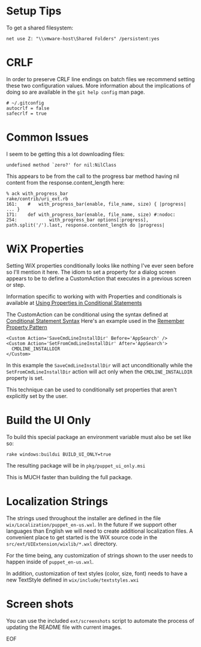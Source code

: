 # Setup Tips #

To get a shared filesystem:

    net use Z: "\\vmware-host\Shared Folders" /persistent:yes

# CRLF #

In order to preserve CRLF line endings on batch files we recommend setting
these two configuration values.  More information about the implications of
doing so are available in the `git help config` man page.

    # ~/.gitconfig
    autocrlf = false
    safecrlf = true

# Common Issues #

I seem to be getting this a lot downloading files:

    undefined method `zero?' for nil:NilClass

This appears to be from the call to the progress bar method having nil content
from the response.content\_length here:

    % ack with_progress_bar
    rake/contrib/uri_ext.rb
    161:    #   with_progress_bar(enable, file_name, size) { |progress| ... }
    171:    def with_progress_bar(enable, file_name, size) #:nodoc:
    254:            with_progress_bar options[:progress], path.split('/').last, response.content_length do |progress|

# WiX Properties #

Setting WiX properties conditionally looks like nothing I've ever seen before
so I'll mention it here.  The idiom to set a property for a dialog screen
appears to be to define a CustomAction that executes in a previous screen or
step.

Information specific to working with with Properties and conditionals is
available at [Using Properties in Conditional
Statements](http://msdn.microsoft.com/en-us/library/aa372435.aspx)

The CustomAction can be conditional using the syntax defined at [Conditional
Statement Syntax](http://msdn.microsoft.com/en-us/library/aa368012.aspx)
Here's an example used in the [Remember Property
Pattern](http://robmensching.com/blog/posts/2010/5/2/The-WiX-toolsets-Remember-Property-pattern)

    <Custom Action='SaveCmdLineInstallDir' Before='AppSearch' />
    <Custom Action='SetFromCmdLineInstallDir' After='AppSearch'>
      CMDLINE_INSTALLDIR
    </Custom>

In this example the `SaveCmdLineInstallDir` will act unconditionally while the
`SetFromCmdLineInstallDir` action will act only when the `CMDLINE_INSTALLDIR`
property is set.

This technique can be used to conditionally set properties that aren't
explicitly set by the user.

# Build the UI Only #

To build this special package an environment variable must also be set
like so:

    rake windows:buildui BUILD_UI_ONLY=true

The resulting package will be in `pkg/puppet_ui_only.msi`

This is MUCH faster than building the full package.

# Localization Strings #

The strings used throughout the installer are defined in the file
`wix/Localization/puppet_en-us.wxl`.  In the future if we support other
languages than English we will need to create additional localization files.  A
convenient place to get started is the WiX source code in the
`src/ext/UIExtension/wixlib/*.wxl` directory.

For the time being, any customization of strings shown to the user needs to
happen inside of `puppet_en-us.wxl`.

In addition, customization of text styles (color, size, font) needs to have a
new TextStyle defined in `wix/include/textstyles.wxi`

# Screen shots #

You can use the included `ext/screenshots` script to automate the process of
updating the README file with current images.

EOF
